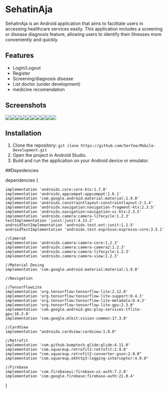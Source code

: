 
# SehatinAja

SehatinAja is an Android application that aims to facilitate users in accessing healthcare services easily. This application includes a screening or disease diagnosis feature, allowing users to identify their illnesses more conveniently and quickly.




## Features

- Login/Logout
- Register
- Screening/diagnosis disease
- List doctor (under development)
- medicine recomendation





## Screenshots

<div style="display: flex; flex-direction:row; width:200px">
    <img src='screenshot/8.jpeg'/>
    <img src='screenshot/7.jpeg'/>
    <img src='screenshot/1.jpeg'/>
    <img src='screenshot/2.jpeg'/>
    <img src='screenshot/3.jpeg'/>
    <img src='screenshot/4.jpeg'/>
    <img src='screenshot/5.jpeg'/>
    <img src='screenshot/6.jpeg'/>
    <img src='screenshot/9.jpeg'/>
    <img src='screenshot/10.jpeg'/>
    
</div>

## Installation

1. Clone the repository: `git clone https://github.com/Serfee/Mobile-Development.git`
2. Open the project in Android Studio.
3. Build and run the application on your Android device or emulator.

##Depedencies

dependencies {

    implementation 'androidx.core:core-ktx:1.7.0'
    implementation 'androidx.appcompat:appcompat:1.6.1'
    implementation 'com.google.android.material:material:1.9.0'
    implementation 'androidx.constraintlayout:constraintlayout:2.1.4'
    implementation 'androidx.navigation:navigation-fragment-ktx:2.3.5'
    implementation 'androidx.navigation:navigation-ui-ktx:2.3.5'
    implementation 'androidx.camera:camera-lifecycle:1.2.3'
    testImplementation 'junit:junit:4.13.2'
    androidTestImplementation 'androidx.test.ext:junit:1.1.5'
    androidTestImplementation 'androidx.test.espresso:espresso-core:3.5.1'

    //CameraX
    implementation 'androidx.camera:camera-core:1.2.3'
    implementation 'androidx.camera:camera-camera2:1.2.3'
    implementation 'androidx.camera:camera-lifecycle:1.2.3'
    implementation 'androidx.camera:camera-view:1.2.3'

    //Material Desing
    implementation 'com.google.android.material:material:1.9.0'

    //Navigation

    //TensorFlowLite
    implementation 'org.tensorflow:tensorflow-lite:2.12.0'
    implementation 'org.tensorflow:tensorflow-lite-support:0.4.3'
    implementation 'org.tensorflow:tensorflow-lite-metadata:0.4.3'
    implementation 'org.tensorflow:tensorflow-lite-gpu:2.3.0'
    implementation 'com.google.android.gms:play-services-tflite-gpu:16.2.0'
    implementation 'com.google.mlkit:vision-common:17.3.0'

    //CardView
    implementation "androidx.cardview:cardview:1.0.0"

    //Retrofit
    implementation 'com.github.bumptech.glide:glide:4.11.0'
    implementation 'com.squareup.retrofit2:retrofit:2.9.0'
    implementation "com.squareup.retrofit2:converter-gson:2.9.0"
    implementation "com.squareup.okhttp3:logging-interceptor:4.9.0"

    //Firebase
    implementation 'com.firebaseui:firebase-ui-auth:7.2.0'
    implementation 'com.google.firebase:firebase-auth:21.0.4'

}
    